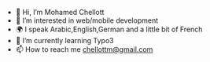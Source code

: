 - 👋 Hi, I’m Mohamed Chellott
- 👀 I’m interested in web/mobile development
- 🌍 I speak Arabic,English,German and a little bit of French
- 🌱 I’m currently learning Typo3
- 📫 How to reach me chellottm@gmail.com

<!---
Chelloutt/Chelloutt is a ✨ special ✨ repository because its `README.md` (this file) appears on your GitHub profile.
You can click the Preview link to take a look at your changes.
--->
